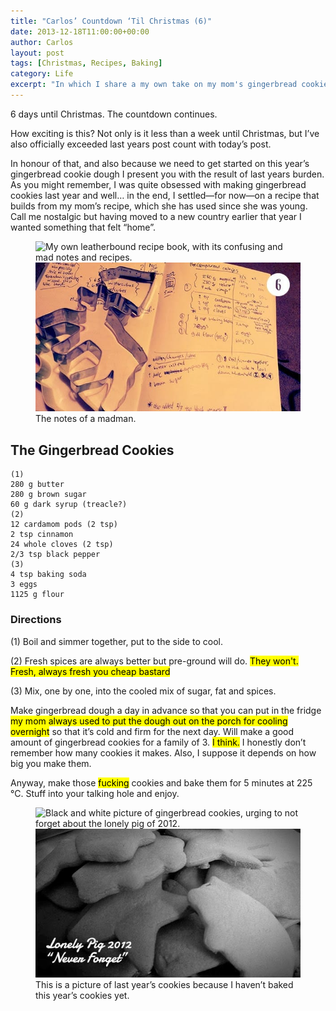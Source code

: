 ```yaml
---
title: "Carlos’ Countdown ‘Til Christmas (6)"
date: 2013-12-18T11:00:00+00:00
author: Carlos
layout: post
tags: [Christmas, Recipes, Baking]
category: Life
excerpt: "In which I share a my own take on my mom's gingerbread cookie recipe."
---
```

6 days until Christmas. The countdown continues.

How exciting is this? Not only is it less than a week until Christmas, but I’ve also officially exceeded last years post count with today’s post.

In honour of that, and also because we need to get started on this year’s gingerbread cookie dough I present you with the result of last years burden. As you might remember, I was quite obsessed with making gingerbread cookies last year and well… in the end, I settled—for now—on a recipe that builds from my mom’s recipe, which she has used since she was young. Call me nostalgic but having moved to a new country earlier that year I wanted something that felt “home”.

<figure>
    <img class="js-lazy-load" data-original="/assets/posts/2013/12/excerpt-from-the-recipe-diary-of-carlos-eriksson.jpg" alt="My own leatherbound recipe book, with its confusing and mad notes and recipes.">
  <noscript>
    <img src="/assets/posts/2013/12/excerpt-from-the-recipe-diary-of-carlos-eriksson.jpg" alt="My own leatherbound recipe book, with its confusing and mad notes and recipes.">
  </noscript>
  <figcaption>The notes of a madman.</figcaption>
</figure>

## The Gingerbread Cookies

    (1)
    280 g butter
    280 g brown sugar
    60 g dark syrup (treacle?)
    (2)
    12 cardamom pods (2 tsp)
    2 tsp cinnamon
    24 whole cloves (2 tsp)
    2/3 tsp black pepper
    (3)
    4 tsp baking soda
    3 eggs
    1125 g flour
    
### Directions

(1) Boil and simmer together, put to the side to cool.

(2) Fresh spices are always better but pre-ground will do. <mark>They won't. Fresh, always fresh you cheap bastard</mark>

(3) Mix, one by one, into the cooled mix of sugar, fat and spices.

Make gingerbread dough a day in advance so that you can put in the fridge <mark>my mom always used to put the dough out on the porch for cooling overnight</mark> so that it’s cold and firm for the next day. Will make a good amount of gingerbread cookies for a family of 3. <mark>I think.</mark> I honestly don’t remember how many cookies it makes. Also, I suppose it depends on how big you make them.

Anyway, make those <mark>fucking</mark> cookies and bake them for 5 minutes at 225 °C. Stuff into your talking hole and enjoy.

<figure>
    <img class="js-lazy-load" data-original="/assets/posts/2013/12/lonely-pig-2012-never-forget.jpg" alt="Black and white picture of gingerbread cookies, urging to not forget about the lonely pig of 2012.">
  <noscript>
    <img src="/assets/posts/2013/12/lonely-pig-2012-never-forget.jpg" alt="Black and white picture of gingerbread cookies, urging to not forget about the lonely pig of 2012.">
  </noscript>
  <figcaption>This is a picture of last year’s cookies because I haven’t baked this year’s cookies yet.</figcaption>
</figure>